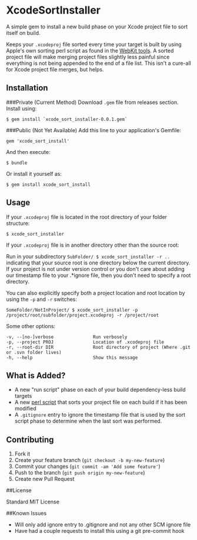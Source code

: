 # XcodeSortInstaller

A simple gem to install a new build phase on your Xcode project file to sort itself on build.

Keeps your `.xcodeproj` file sorted every time your target is built by using Apple's own sorting perl script as found in the [WebKit tools](https://github.com/adobe/webkit/blob/master/Tools/Scripts/sort-Xcode-project-file). A sorted project file will make merging project files slightly less painful since everything is not being appended to the end of a file list. This isn't a cure-all for Xcode project file merges, but helps.

## Installation

###Private (Current Method)
Download `.gem` file from releases section. Install using:

    $ gem install `xcode_sort_installer-0.0.1.gem`

###Public (Not Yet Available)
Add this line to your application's Gemfile:

    gem 'xcode_sort_install'

And then execute:

    $ bundle

Or install it yourself as:

    $ gem install xcode_sort_install

## Usage

If your `.xcodeproj` file is located in the root directory of your folder structure:

    $ xcode_sort_installer

If your `.xcodeproj` file is in another directory other than the source root:

Run in your subdirectory `SubFolder/ $ xcode_sort_installer -r ..` indicating that your source root is one directory below the current directory. If your project is not under version control or you don't care about adding our timestamp file to your .*ignore file, then you don't need to specify a root directory.

You can also explicitly specify both a project location and root location by using the `-p` and `-r` switches:

    SomeFolder/NotInProject/ $ xcode_sort_installer -p /project/root/subfolder/project.xcodeproj -r /project/root

Some other options:

``` lang:shell
-v, --[no-]verbose               Run verbosely
-p, --project PROJ               Location of .xcodeproj file
-r, --root-dir DIR               Root directory of project (Where .git or .svn folder lives)
-h, --help                       Show this message
```

## What is Added?
- A new "run script" phase on each of your build dependency-less build targets
- A new [perl script](https://github.com/adobe/webkit/blob/master/Tools/Scripts/sort-Xcode-project-file) that sorts your project file on each build if it has been modified
- A `.gitignore` entry to ignore the timestamp file that is used by the sort script phase to determine when the last sort was performed.

## Contributing

1. Fork it
2. Create your feature branch (`git checkout -b my-new-feature`)
3. Commit your changes (`git commit -am 'Add some feature'`)
4. Push to the branch (`git push origin my-new-feature`)
5. Create new Pull Request

##License

Standard MIT License

##Known Issues
- Will only add ignore entry to .gitignore and not any other SCM ignore file
- Have had a couple requests to install this using a git pre-commit hook
